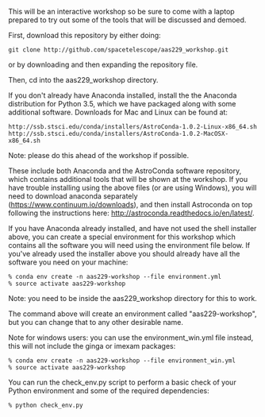 This will be an interactive workshop so be sure to come with a laptop prepared to try out some of the tools that will be discussed and demoed.

First, download this repository by either doing:

    git clone http://github.com/spacetelescope/aas229_workshop.git

or by downloading and then expanding the repository file.

Then, cd into the aas229_workshop directory.

If you don't already have Anaconda installed, install the the Anaconda distribution for Python 3.5, which we have packaged along with some additional software. Downloads for Mac and Linux can be found at:

    http://ssb.stsci.edu/conda/installers/AstroConda-1.0.2-Linux-x86_64.sh
    http://ssb.stsci.edu/conda/installers/AstroConda-1.0.2-MacOSX-x86_64.sh

Note: please do this ahead of the workshop if possible.

These include both Anaconda and the AstroConda software repository, which contains additional tools that will be shown at the workshop. If you have trouble installing using the above files (or are using Windows), you will need to download anaconda separately (https://www.continuum.io/downloads), and then install Astroconda on top following the instructions here: http://astroconda.readthedocs.io/en/latest/.

If you have Anaconda already installed, and have not used the shell installer above, you can create a special environment for this workshop which contains all the software you will need using the environment file below. If you've already used the installer above you should already have all the software you need on your machine:

    % conda env create -n aas229-workshop --file environment.yml
    % source activate aas229-workshop

Note: you need to be inside the aas229_workshop directory for this to work.

The command above will create an environment called "aas229-workshop", but you can change that to any other desirable name.

Note for windows users: you can use the environment_win.yml file instead, this will not include the ginga or imexam packages:

    % conda env create -n aas229-workshop --file environment_win.yml
    % source activate aas229-workshop


You can run the check_env.py script to perform a basic check of your Python environment and some of the required dependencies:

    % python check_env.py
